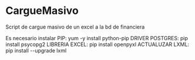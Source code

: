 # CargueMasivo
Script de cargue masivo de un excel a la bd de financiera


Es necesario instalar
PIP: yum -y install python-pip
DRIVER POSTGRES: pip install psycopg2
LIBRERIA EXCEL: pip install openpyxl
ACTUALUZAR LXML: pip install --upgrade lxml
